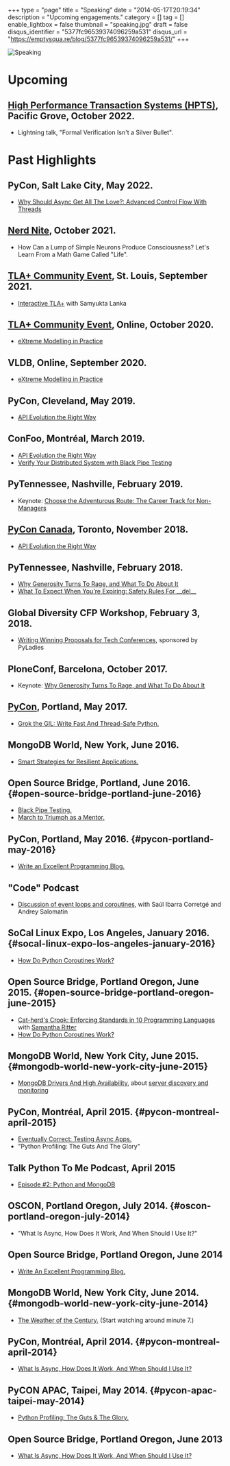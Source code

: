 +++
type = "page"
title = "Speaking"
date = "2014-05-17T20:19:34"
description = "Upcoming engagements."
category = []
tag = []
enable_lightbox = false
thumbnail = "speaking.jpg"
draft = false
disqus_identifier = "5377fc96539374096259a531"
disqus_url = "https://emptysqua.re/blog/5377fc96539374096259a531/"
+++

![Speaking](speaking.jpg "Speaking")
<!--
# Dharma Talks

I regularly [speak at the Village Zendo about Zen Buddhism](https://villagezendo.org/calendar). You can:

-   [Listen to my talks and read transcripts here](/tag/dharmatalk/)
-   [Subscribe to my podcast in
    iTunes](https://itunes.apple.com/us/podcast/a.-jesse-jiryu-daviss-dharma/id982925865?mt=2)
-   Podcast feed URL: `http://emptysquare.libsyn.com/rss`

-->

# Upcoming

## [High Performance Transaction Systems (HPTS)](http://www.hpts.ws/), Pacific Grove, October 2022.

- Lightning talk, "Formal Verification Isn't a Silver Bullet".

# Past Highlights

## PyCon, Salt Lake City, May 2022.

- [Why Should Async Get All The Love?: Advanced Control Flow With Threads](/why-should-async-get-all-the-love/)

## [Nerd Nite](https://nyc.nerdnite.com/), October 2021.

- How Can a Lump of Simple Neurons Produce Consciousness? Let's Learn From a Math Game Called "Life".

## [TLA+ Community Event](http://conf.tlapl.us/2021/), St. Louis, September 2021.

- [Interactive TLA+](/interactive-tla-plus/) with Samyukta Lanka

## [TLA+ Community Event](http://conf.tlapl.us/2020/), Online, October 2020.

- [eXtreme Modelling in Practice](http://www.vldb.org/pvldb/vol13/p1346-davis.pdf)

## VLDB, Online, September 2020.

- [eXtreme Modelling in Practice](http://www.vldb.org/pvldb/vol13/p1346-davis.pdf)

## PyCon, Cleveland, May 2019.

- [API Evolution the Right Way](https://www.youtube.com/watch?v=dqDnB6jKzcE)

## ConFoo, Montr&eacute;al, March 2019.

- [API Evolution the Right Way](/api-evolution-the-right-way/)
- [Verify Your Distributed System with Black Pipe Testing](https://confoo.ca/en/yul2019/session/verify-your-distributed-system-with-black-pipe-testing)

## PyTennessee, Nashville, February 2019.

- Keynote: [Choose the Adventurous Route: The Career Track for Non-Managers](/choosing-the-adventurous-route-video/)

## [PyCon Canada](https://2018.pycon.ca/), Toronto, November 2018.

- [API Evolution the Right Way](/api-evolution-pycon-canada-video/)

## PyTennessee, Nashville, February 2018.

- [Why Generosity Turns To Rage, and What To Do About It](https://www.pytennessee.org/schedule/presentation/175/)
- [What To Expect When You're Expiring: Safety Rules For \_\_del\_\_](https://www.pytennessee.org/schedule/presentation/159/)

## Global Diversity CFP Workshop, February 3, 2018.

- [Writing Winning Proposals for Tech Conferences](https://www.youtube.com/watch?v=KAzChb4MYCg&feature=youtu.be&t=4m6s), sponsored by PyLadies

## PloneConf, Barcelona, October 2017.

-  Keynote: [Why Generosity Turns To Rage, and What To Do About It](/keynote-why-generosity-turns-to-rage)

## [PyCon](https://us.pycon.org/), Portland, May 2017.

-   [Grok the GIL: Write Fast And Thread-Safe Python.](/pycon-video-grok-the-gil/)

## MongoDB World, New York, June 2016.

-   [Smart Strategies for Resilient
    Applications.](/how-to-write-resilient-mongodb-applications)

## Open Source Bridge, Portland, June 2016. {#open-source-bridge-portland-june-2016}

-   [Black Pipe
    Testing.](https://emptysqua.re/blog/black-pipe-testing-series/)
-   [March to Triumph as a
    Mentor.](https://emptysqua.re/blog/mentoring/)

## PyCon, Portland, May 2016. {#pycon-portland-may-2016}

-   [Write an Excellent Programming
    Blog.](/write-an-excellent-blog-pycon-2016/)

## "Code" Podcast

-   [Discussion of event loops and
    coroutines](https://soundcloud.com/podcastcode/3-concurrency-event-loop-coroutines),
    with Saúl Ibarra Corretgé and Andrey Salomatin

## SoCal Linux Expo, Los Angeles, January 2016. {#socal-linux-expo-los-angeles-january-2016}

-   [How Do Python Coroutines Work?](/scale14x-coroutines-talk/)

## Open Source Bridge, Portland Oregon, June 2015. {#open-source-bridge-portland-oregon-june-2015}

-   [Cat-herd's Crook: Enforcing Standards in 10 Programming
    Languages](https://youtu.be/OBjU_xYtPmA) with [Samantha
    Ritter](https://twitter.com/samwhocodes)
-   [How Do Python Coroutines Work?](https://youtu.be/GSk0tIjDT10)

## MongoDB World, New York City, June 2015. {#mongodb-world-new-york-city-june-2015}

-   [MongoDB Drivers And High
    Availability](https://www.mongodb.com/presentations/mongodb-drivers-and-high-availability-deep-dive),
    about [server discovery and
    monitoring](/server-discovery-and-monitoring-in-pymongo-perl-and-c/)

## PyCon, Montréal, April 2015. {#pycon-montreal-april-2015}

-   [Eventually Correct: Testing Async
    Apps.](/pycon-video-eventually-correct-async-testing/)
-   "Python Profiling: The Guts And The Glory"

## Talk Python To Me Podcast, April 2015

-   [Episode \#2: Python and
    MongoDB](https://talkpython.fm/episodes/show/2/python-and-mongodb)

## OSCON, Portland Oregon, July 2014. {#oscon-portland-oregon-july-2014}

-   "What Is Async, How Does It Work, And When Should I Use It?"

## Open Source Bridge, Portland Oregon, June 2014

-   [Write An Excellent Programming
    Blog.](/write-an-excellent-programming-blog/)

## MongoDB World, New York City, June 2014. {#mongodb-world-new-york-city-june-2014}

-   [The Weather of the
    Century.](https://www.mongodb.com/presentations/weather-century-part-3-visualization)
    (Start watching around minute 7.)

## PyCon, Montréal, April 2014. {#pycon-montreal-april-2014}

-   [What Is Async, How Does It Work, And When Should I Use
    It?](/pycon-2014-video-what-is-async/)

## PyCON APAC, Taipei, May 2014. {#pycon-apac-taipei-may-2014}

-   [Python Profiling: The Guts & The
    Glory.](https://www.youtube.com/watch?v=BOKcZjI5zME)

## Open Source Bridge, Portland Oregon, June 2013

-   [What Is Async, How Does It Work, And When Should I Use
    It?](https://youtu.be/yCIicDdFYp4)

